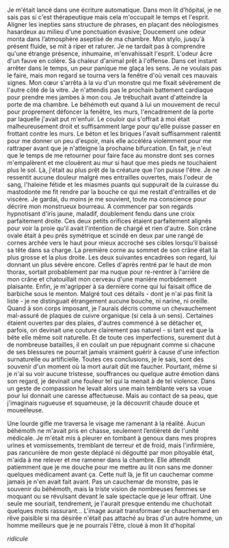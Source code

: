 Je m'était lancé dans une écriture automatique. Dans mon lit d’hôpital, je ne sais pas si c'est thérapeutique mais cela m'occupait le temps et l'esprit. Aligner les inepties sans structure de phrases, en plaçant des néologismes hasardeux au milieu d'une ponctuation évasive;
Doucement une odeur monta dans l’atmosphère aseptisé de ma chambre. Mon stylo, jusqu'à présent fluide, se mit à riper et raturer. Je ne tardait pas à comprendre qu'une étrange présence, inhumaine, m'envahissait l'esprit. L'odeur âcre d'un fauve en colère. Sa chaleur d'animal prêt à l'offense. Dans cet instant arrêter dans le temps, un peur panique me glaça les sens. Je ne voulais pas le faire, mais mon regard se tourna vers la fenêtre d'où venait ces mauvais signes.
Mon cœur s'arrêta à la vu d'un monstre qui me fixait sévèrement de l'autre côté de la vitre. Je n'attendis pas le prochain battement cardiaque pour prendre mes jambes à mon cou. Je trébuchait avant d'atteindre la porte de ma chambre. Le béhémoth eut quand à lui un mouvement de recul pour proprement défoncer la fenêtre, les murs, l'encadrement de la porte par laquelle j'avait put m'enfuir.
Le couloir qui s'offrait à moi était malheureusement droit et suffisamment large pour qu'elle puisse passer en frottant contre les murs. Le béton et les briques l'avait suffisamment ralentit pour me donner un peu d'espoir, mais elle accéléra violemment pour me rattraper avant que je n'atteigne la prochaine bifurcation. En fait, je n'eut que le temps de me retourner pour faire face au monstre dont ses cornes m'empalèrent et me clouèrent au mur si haut que mes pieds ne touchaient plus le sol.
Là, j'était au plus prêt de la créature que l'on puisse l'être. Je ne ressentit aucune douleur malgré mes entrailles ouvertes, mais l'odeur de sang, l'haleine fétide et les miasmes puants qui suppurait de la cuirasse du mastodonte me fit rendre par la bouche ce qui me restait d'entrailles et de viscère.
Je gardai, du moins je me souvient, toute ma conscience pour décrire mon monstrueux bourreau. A commencer par son regards hypnotisant d'iris jaune, maladif, doublement fendu dans une croix parfaitement droite. Ces deux petits orifices étaient parfaitement alignés pour voir la proie qu'il avait l'intention de chargé et rien d'autre. Son crâne ovale était à peu prés symétrique et scindé en deux par une rangé de cornes archée vers le haut pour mieux accroché ses cibles lorsqu'il baissé sa tête dans sa charge. La première corne au sommet de son crâne était la plus grosse et la plus droite. Les deux suivantes encadrées son regard, lui donnant un plus sévère encore. Celles d'après rentré par le haut de mon thorax, sortait probablement par ma nuque pour re-rentrer à l'arrière de mon crâne et chatouillait mon cerveau d'une manière morbidement plaisante. Enfin, je m'agripper à sa dernière corne qui lui faisait office de barbiche sous le menton.
Malgré tout ces détails - dont je n'ai pas finit la liste - je ne distinguait étrangement aucune bouche, ni narine, ni oreille.
Quand à son corps imposant, je l'aurais décris comme un chevauchement mal-assuré de plaques de cuivre organique (si cela à un sens). Certaines étaient ouvertes par des plaies, d'autres commencé à se détacher et, parfois, on devinait une couture clairement pas naturel - si tant est que la bête elle même soit naturelle. Et de toute ces imperfections, surement dut à de nombreuse batailles, il en coulait un pue répugnant comme si chacune de ses blessures ne pourrait jamais vraiment guérir à cause d'une infection surnaturelle ou artificielle.
Toutes ces conclusions, je le sais, sont des souvenir d'un moment où la mort aurait dût me faucher. Pourtant, même si je n'ai su voir aucune tristesse, souffrances ou quelque autre émotion dans son regard, je devinait une fouleur tel qui la menait à de tel violence.
Dans un geste de compassion he levait alors une main temblante vers sa voue pour lui donnait une caresse affectueuse. Mais au contact de sa peau, que j'imaginais rugueuse et squameuse, je la découvrit chaude douce et moueéleuse.

Une lourde gifle me traversa le visage me ramenant à la réalité. Aucun béhémoth ne m'avait pris en chasse, seulement l’entièreté de l'unité médicale.
Je m'était mis à pleurer en tombant à genoux dans mes propres urines et vomissements, tremblant de terreur et de froid, mais l'infirmière, pas rancunière de mon geste déplacé ni dégoutté par mon pitoyable état, m'aida à me relever et me ramener dans la chambre. Elle attendit patiemment que je me douche pour me mettre au lit non sans me donner quelques médicament avant ça.
Cette nuit là, je fit un cauchemar comme jamais je n'en avait fait avant. Pas un cauchemar de monstre, pas le souvenir du béhémoth, mais la triste vision de nombreuses femmes se moquant ou se révulsant devant le sale spectacle que je leur offrait. Une seule me souriait, tendrement, je l'aurait presque entendu me chuchotait quelques mots rassurant...
L'image aurait transformaer se chauchemard en rêve paisible si ma désirée n'était pas attaché au bras d'un autre homme, un homme meilleurs que je ne pourrais l'être, cloué à mon lit d'hopital

_ridicule_
